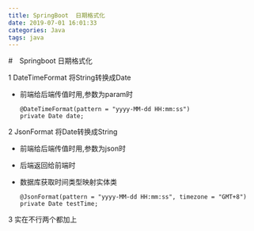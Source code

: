 ```yaml
---
title: SpringBoot  日期格式化
date: 2019-07-01 16:01:33
categories: Java
tags: java
---
```


<meta name="referrer" content="no-referrer" />


#　Springboot 日期格式化

1 DateTimeFormat 将String转换成Date

- 前端给后端传值时用,参数为param时

  ```
  @DateTimeFormat(pattern = "yyyy-MM-dd HH:mm:ss")
  private Date date;
  ```

2 JsonFormat 将Date转换成String

- 前端给后端传值时用,参数为json时

- 后端返回给前端时 

- 数据库获取时间类型映射实体类

  ```
  @JsonFormat(pattern = "yyyy-MM-dd HH:mm:ss", timezone = "GMT+8")
  private Date testTime;
  ```

3 实在不行两个都加上
